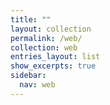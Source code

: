 ```yaml
---
title: ""
layout: collection
permalink: /web/
collection: web
entries_layout: list      
show_excerpts: true
sidebar:
  nav: web
---
```



